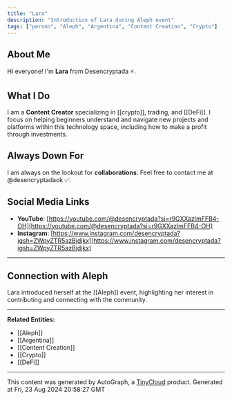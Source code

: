 ```yaml
---
title: "Lara"
description: "Introduction of Lara during Aleph event"
tags: ["person", "Aleph", "Argentina", "Content Creation", "Crypto"]
---
```


## About Me

Hi everyone! I'm **Lara** from Desencryptada ⚡.

## What I Do

I am a **Content Creator** specializing in [[crypto]], trading, and [[DeFi]]. I focus on helping beginners understand and navigate new projects and platforms within this technology space, including how to make a profit through investments.

## Always Down For

I am always on the lookout for **collaborations**. Feel free to contact me at @desencryptadaok ✅.

## Social Media Links

- **YouTube**: [https://youtube.com/@desencryptada?si=r9GXXazImFFB4-OH](https://youtube.com/@desencryptada?si=r9GXXazImFFB4-OH)
- **Instagram**: [https://www.instagram.com/desencryptada?igsh=ZWpyZTR5azBjdjkx](https://www.instagram.com/desencryptada?igsh=ZWpyZTR5azBjdjkx)

---

## Connection with Aleph

Lara introduced herself at the [[Aleph]] event, highlighting her interest in contributing and connecting with the community.

---

**Related Entities:**

- [[Aleph]]
- [[Argentina]]
- [[Content Creation]]
- [[Crypto]]
- [[DeFi]]

---
This content was generated by AutoGraph, a [TinyCloud](https://tinycloud.xyz/) product.
Generated at Fri, 23 Aug 2024 20:58:27 GMT